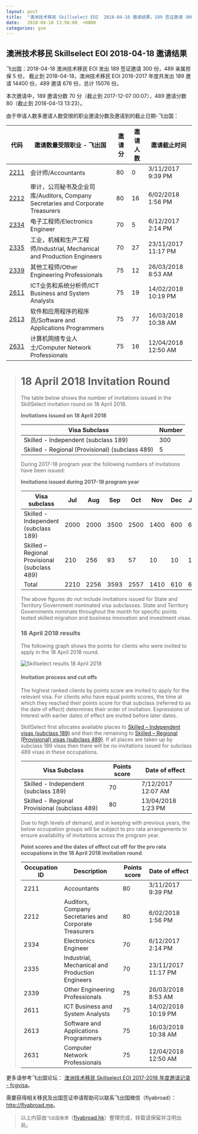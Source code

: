 ```yaml
---
layout: post
title:  "澳洲技术移民 Skillselect EOI  2018-04-18 邀请结果，189 签证邀请 300 份，489 亲属担保 5 份"
date:   2018-04-18 13:56:00  +0800
categories: gsm
---
```


## 澳洲技术移民 Skillselect EOI  2018-04-18 邀请结果

飞出国：2018-04-18 澳洲技术移民 EOI 发出 189 签证邀请 300 份，489 亲属担保 5 份，
截止到 2018-04-18，澳洲技术移民 EOI 2016-2017 年度共发出 189 邀请 14400 份，489 邀请 676 份，总计 15076 份。

本次邀请中，189 邀请分数 70 分（截止到 2017-12-07 00:07），489 邀请分数 80（截止到 2018-04-13 13:23）。

由于申请人数多邀请人数受限的职业邀请分数及邀请到的截止日期-飞出国：

代码 | 邀请数量受限职业 - 飞出国 | 邀请分 | 邀请人数 | 邀请截止时间
---- | ----------------------- | ----- | ------- | -----------
[2211] | 会计师/Accountants | 80 | 0 | 3/11/2017 9:39 PM
[2212] | 审计，公司秘书及企业司库/Auditors, Company Secretaries and Corporate Treasurers | 80 | 16 | 6/02/2018 1:56 PM
[2334] | 电子工程师/Electronics Engineer | 70 | 5 | 6/12/2017 2:14 PM
[2335] | 工业，机械和生产工程师/Industrial, Mechanical and Production Engineers | 70 | 27 | 23/11/2017 11:17 PM
[2339] | 其他工程师/Other Engineering Professionals | 75 | 12 | 26/03/2018 8:53 AM
[2611] | ICT业务和系统分析师/ICT Business and System Analysts | 75 | 19 | 14/02/2018 10:19 PM
[2613] | 软件和应用程序的程序员/Software and Applications Programmers | 75 | 77 | 16/03/2018 10:38 AM
[2631] | 计算机网络专业人士/Computer Network Professionals | 75 | 16 | 12/04/2018 12:50 AM

> # 18 April 2018 Invitation Round
> 
> ​The table below shows the number of invitations issued in the SkillSelect invitation round on&nbsp;18 April 2018.
> 
> **Invitations issued on 18 April&nbsp;2018**
> 
> | Visa Subclass | Number |
> | --- | --- |
> | Skilled - Independent (subclass 189) | 300 |
> | Skilled - Regional (Provisional) (subclass 489) | 5 |
> 
> During 2017-18 program year the following numbers of invitations have been issued:
> 
> **Invitations issued during 2017-18 program year**
> 
> | Visa subclass | Jul | Aug | Sep | Oct | Nov | Dec | Jan | Feb | Mar | Apr | May | June | Total |
> | --- | --- | --- | --- | --- | --- | --- | --- | --- | --- | --- | --- | --- | --- |
> | Skilled - Independent (subclass 189) | 2000 | 2000 | 3500 | 2500 | 1400 | 600 | 600 | 600 | 600 | 600 | ​ | ​ | 14400 |
> | Skilled – Regional Provisional (subclass 489) | 210 | 256 | 93 | 57 | 10 | 10 | 10 | 10 | 10 | 10 | ​ | ​ | 676 |
> | Total | 2210 | 2256 | 3593 | 2557 | 1410 | 610 | 610 | 610 | 610 | 610 | ​ | ​ | 15076 |
> 
> The above figures do not include invitations issued for State and Territory Government nominated visa subclasses. State and Territory Governments nominate throughout the month for specific points tested skilled migration and business innovation and investment visas.
> 
> ### 18 April 2018 results
> 
> The following graph shows the points for clients who were invited to apply in the 18 April 2018 round.
> 
> ![Skillselect results 18 April 2018](https://www.homeaffairs.gov.au/WorkinginAustralia/PublishingImages/18042018-skillselect-results.jpg)
> 
> #### Invitation process and cut offs
> 
> The highest ranked clients by points score are invited to apply for the relevant visa. For clients who have equal points scores, the time at which they reached their points score for that subclass (referred to as the date of effect) determines their order of invitation. Expressions of Interest with earlier dates of effect are invited before later dates.
> 
> SkillSelect first allocates available places to 
 [Skilled – Independent visas (subclass 189)](http://js.flyabroad.com.hk/au/189) and then the remaining to 
 [Skilled – Regional (Provisional) visas (subclass 489)](http://js.flyabroad.com.hk/au/489). If all places are taken up by subclass 189 visas then there will be no invitations issued for subclass 489 visas in these occupations.
> 
> | Visa Subclass | Points score | Date of effect |
> | --- | --- | --- |
> | Skilled - Independent (subclass 189) | 70 | 7/12/2017 12:07 AM |
> | Skilled - Regional Provisional (subclass 489) | 80 | 13/04/2018 1:23 PM |
> 
> Due to high levels of demand, and in keeping with previous years, the below occupation groups will be subject to pro rata arrangements to ensure availability of invitations across the program year.
> 
> **Point scores and the dates of effect cut off for the pro rata occupations in the&nbsp;18 April&nbsp;2018 invitation round**.
> 
> | Occupation ID | Description | Points score | Date of effect |
> | --- | --- | --- | --- |
> | 2211 | Accountants | 80 | 3/11/2017&nbsp; 9:39 PM |
> | 2212 | Auditors, Company Secretaries and Corporate Treasurers | 80 | 6/02/2018&nbsp; 1:56 PM |
> | 2334 | Electronics Engineer | 70 | 6/12/2017&nbsp; 2:14 PM |
> | 2335 | Industrial, Mechanical and Production Engineers | 70 | 23/11/2017&nbsp; 11:17 PM |
> | 2339 | Other Engineering Professionals | 75 | 26/03/2018&nbsp; 8:53 AM |
> | 2611 | ICT Business and System Analysts | 75 | 14/02/2018&nbsp; 10:19 PM |
> | 2613 | Software and Applications Programmers | 75 | 16/03/2018&nbsp; 10:38 AM |
> | 2631 | Computer Network Professionals | 75 | 12/04/2018&nbsp; 12:50 AM |

更多请参考飞出国论坛： [澳洲技术移民 Skillselect EOI 2017-2018 年度邀请记录 - fcgvisa](http://bbs.fcgvisa.com/t/skillselect-eoi-2017-2018/24327)。

需要获得相关移民及出国签证申请帮助可以联系飞出国微信（flyabroad）： <a href="http://flyabroad.me/contact" target="_blank">http://flyabroad.me</a>。

> 以上内容由`飞出国香港`（<a href="http://flyabroad.hk/" target="_blank">flyabroad.hk</a>）整理完成，转载请保留并注明出处。


[2211]: http://bbs.fcgvisa.com/t/flyabroad/7058
[2212]: http://bbs.fcgvisa.com/t/flyabroad/7059
[2334]: http://bbs.fcgvisa.com/t/flyabroad/7089
[2335]: http://bbs.fcgvisa.com/t/flyabroad/7090
[2339]: http://bbs.fcgvisa.com/t/flyabroad/7092
[2611]: http://bbs.fcgvisa.com/t/flyabroad/7133
[2613]: http://bbs.fcgvisa.com/t/flyabroad/7134
[2631]: http://bbs.fcgvisa.com/t/flyabroad/7136

